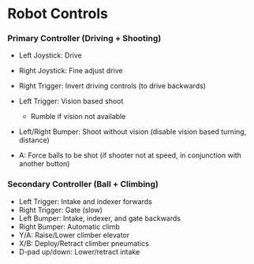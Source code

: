 # Robot Controls
### Primary Controller (Driving + Shooting)
- Left Joystick: Drive
- Right Joystick: Fine adjust drive
- Right Trigger: Invert driving controls (to drive backwards)

- Left Trigger: Vision based shoot
  - Rumble if vision not available
- Left/Right Bumper: Shoot without vision (disable vision based turning, distance)
- A: Force balls to be shot (if shooter not at speed, in conjunction with another button)

### Secondary Controller (Ball + Climbing)
- Left Trigger: Intake and indexer forwards
- Right Trigger: Gate (slow)
- Left Bumper: Intake, indexer, and gate backwards
- Right Bumper: Automatic climb
- Y/A: Raise/Lower climber elevator
- X/B: Deploy/Retract climber pneumatics
- D-pad up/down: Lower/retract intake